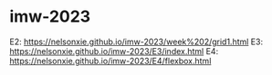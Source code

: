 # imw-2023

E2: https://nelsonxie.github.io/imw-2023/week%202/grid1.html
E3: https://nelsonxie.github.io/imw-2023/E3/index.html
E4: https://nelsonxie.github.io/imw-2023/E4/flexbox.html
